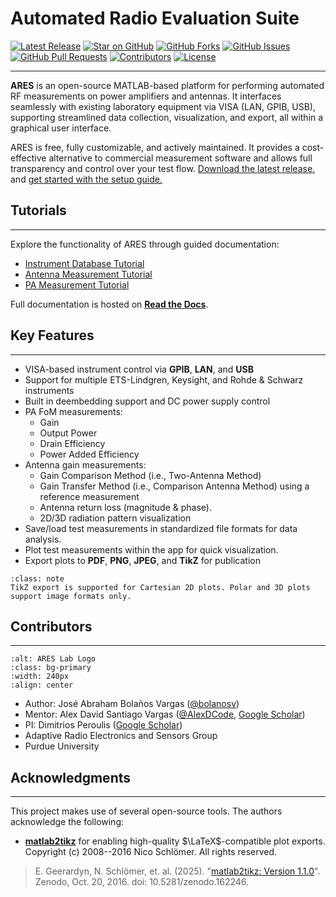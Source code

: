 # Automated Radio Evaluation Suite

[![Latest Release](https://img.shields.io/github/v/release/AlexDCode/AutomatedRadioEvaluationSuite?label=Latest%20Release)](https://github.com/AlexDCode/AutomatedRadioEvaluationSuite/releases)
[![Star on GitHub](https://img.shields.io/github/stars/AlexDCode/AutomatedRadioEvaluationSuite?style=social)](https://github.com/AlexDCode/AutomatedRadioEvaluationSuite/stargazers)
[![GitHub Forks](https://img.shields.io/github/forks/AlexDCode/AutomatedRadioEvaluationSuite?style=social)](https://github.com/AlexDCode/AutomatedRadioEvaluationSuite/network/members)
[![GitHub Issues](https://img.shields.io/github/issues/AlexDCode/AutomatedRadioEvaluationSuite)](https://github.com/AlexDCode/AutomatedRadioEvaluationSuite/issues)
[![GitHub Pull Requests](https://img.shields.io/github/issues-pr/AlexDCode/AutomatedRadioEvaluationSuite)](https://github.com/AlexDCode/AutomatedRadioEvaluationSuite/pulls)
[![Contributors](https://img.shields.io/github/contributors/AlexDCode/AutomatedRadioEvaluationSuite)](https://github.com/AlexDCode/AutomatedRadioEvaluationSuite/graphs/contributors)
[![License](https://img.shields.io/badge/License-MIT-yellow.svg)](https://github.com/AlexDCode/AutomatedRadioEvaluationSuite/blob/main/LICENSE.txt)

---

**ARES** is an open-source MATLAB-based platform for performing automated RF measurements on power amplifiers and antennas. It interfaces seamlessly with existing laboratory equipment via VISA (LAN, GPIB, USB), supporting streamlined data collection, visualization, and export, all within a graphical user interface. 

ARES is free, fully customizable, and actively maintained. It provides a cost-effective alternative to commercial measurement software and allows full transparency and control over your test flow. [Download the latest release.](https://github.com/AlexDCode/AutomatedRadioEvaluationSuite/releases) and [get started with the setup guide.](https://aresapp.readthedocs.io/latest/getting_started.html)

## Tutorials

---

Explore the functionality of ARES through guided documentation:

- [Instrument Database Tutorial](https://aresapp.readthedocs.io/latest/tutorial_instr.html)
- [Antenna Measurement Tutorial](https://aresapp.readthedocs.io/latest/tutorial_ant.html)
- [PA Measurement Tutorial](https://aresapp.readthedocs.io/latest/tutorial_PA.html) 

Full documentation is hosted on **[Read the Docs](https://aresapp.readthedocs.io/)**.

## Key Features

---

- VISA-based instrument control via **GPIB**, **LAN**, and **USB**
- Support for multiple ETS-Lindgren, Keysight, and Rohde & Schwarz instruments
- Built in deembedding support and DC power supply control
- PA FoM measurements:
  - Gain
  - Output Power
  - Drain Efficiency
  - Power Added Efficiency
- Antenna gain measurements:
  - Gain Comparison Method (i.e., Two-Antenna Method)
  - Gain Transfer Method (i.e., Comparison Antenna Method) using a reference measurement
  - Antenna return loss (magnitude & phase).
  - 2D/3D radiation pattern visualization
- Save/load test measurements in standardized file formats for data analysis.
- Plot test measurements within the app for quick visualization.
- Export plots to **PDF**, **PNG**, **JPEG**, and **TikZ** for publication

```{admonition} Export Tip
:class: note
TikZ export is supported for Cartesian 2D plots. Polar and 3D plots support image formats only.
```

## Contributors

---

```{image} ./../../../docs/assets/ARES_logo.jpg
:alt: ARES Lab Logo
:class: bg-primary
:width: 240px
:align: center
```

- Author: José Abraham Bolaños Vargas ([@bolanosv](http://github.com/bolanosv))
- Mentor: Alex David Santiago Vargas ([@AlexDCode](http://github.com/AlexDCode), [Google Scholar](https://scholar.google.com/citations?user=n_pFUoEAAAAJ&hl=en))
- PI: Dimitrios Peroulis ([Google Scholar](https://scholar.google.com/citations?user=agc3kMMAAAAJ&hl=en&oi=ao))
- Adaptive Radio Electronics and Sensors Group
- Purdue University

## Acknowledgments

---

This project makes use of several open-source tools. The authors acknowledge the following:

- **[matlab2tikz](https://github.com/matlab2tikz/matlab2tikz)** for enabling high-quality $\LaTeX$-compatible plot exports. Copyright (c) 2008--2016 Nico Schlömer. All rights reserved.
> E. Geerardyn, N. Schlömer, et. al. (2025). "[matlab2tikz: Version 1.1.0](https://github.com/matlab2tikz/matlab2tikz)". Zenodo, Oct. 20, 2016. doi: 10.5281/zenodo.162246.
